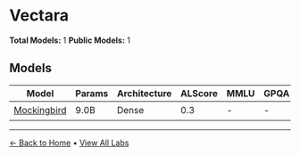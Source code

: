 # Vectara

**Total Models:** 1
**Public Models:** 1

## Models

| Model | Params | Architecture | ALScore | MMLU | GPQA | Released | Status |
|-------|--------|--------------|---------|------|------|----------|--------|
| [Mockingbird](../models/vectara/mockingbird.md) | 9.0B | Dense | 0.3 | - | - | Jul/2024 | 🟢 |

---

[← Back to Home](../README.md) • [View All Labs](../labs/)
